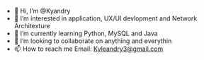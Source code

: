 - 👋 Hi, I’m @Kyandry
- 👀 I’m interested in application, UX/UI devlopment and Network Architexture 
- 🌱 I’m currently learning Python, MySQL and Java 
- 💞️ I’m looking to collaborate on anything and everythin
- 📫 How to reach me Email: Kyleandry3@gmail.com

<!---
Kyandry/Kyandry is a ✨ special ✨ repository because its `README.md` (this file) appears on your GitHub profile.
You can click the Preview link to take a look at your changes.
--->
